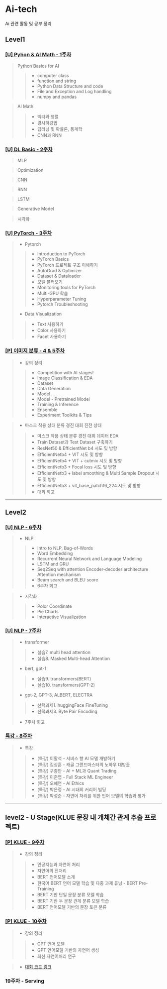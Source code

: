 # Ai-tech
Ai 관련 활동 및 공부 정리


## Level1

### [[U] Pyhon & AI Math - 1주차](https://github.com/j961224/Ai-tech/tree/main/1%EC%A3%BC%EC%B0%A8)

>  Python Basics for AI
>  >  * computer class
>  >  * function and string
>  >  * Python Data Structure and code
>  >  * File and Exception and Log handling
>  >  * numpy and pandas


> AI Math
> > * 벡터와 행렬
> > * 경사하강법
> > * 딥러닝 및 확률론, 통계학
> > * CNN과 RNN

### [[U] DL Basic - 2주차](https://github.com/j961224/Ai-tech/tree/main/2%EC%A3%BC%EC%B0%A8)

> MLP

> Optimization

> CNN

> RNN

> LSTM

> Generative Model

> 시각화

### [[U] PyTorch - 3주차](https://github.com/j961224/Ai-tech/tree/main/3%EC%A3%BC%EC%B0%A8)

> * Pytorch
> > * Introduction to PyTorch
> > * PyTorch Basics
> > * PyTorch 프로젝트 구조 이해하기
> > * AutoGrad & Optimizer
> > * Dataset & Dataloader
> > * 모델 불러오기
> > * Monitoring tools for PyTorch
> > * Multi-GPU 학습
> > * Hyperparameter Tuning
> > * Pytorch Troubleshooting
> * Data Visualization
> > * Text 사용하기
> > * Color 사용하기 
> > * Facet 사용하기

### [[P] 이미지 분류 - 4 & 5주차](https://github.com/j961224/Ai-tech/tree/main/4%EC%A3%BC%EC%B0%A8)

> * 강의 정리
> > * Competition with AI stages!
> > * Image Classification & EDA
> > * Dataset
> > * Data Generation
> > * Model
> > * Model - Pretrained Model
> > * Training & Inference
> > * Ensemble
> > * Experiment Toolkits & Tips

> * 마스크 착용 상태 분류 경진 대회 진전 상태
> > * 마스크 착용 상태 분류 경진 대회 데이터 EDA
> > * Train Dataset과 Test Dataset 구축하기
> > * ResNet50 & EfficientNet b4 시도 및 방향
> > * EfficientNetb4 + VIT 시도 및 방향
> > * EfficientNetb4 + VIT + cutmix 시도 및 방향
> > * EfficientNetb3 + Focal loss 시도 및 방향
> > * EfficientNetb3 + label smoothing & Multi Sample Dropout 시도 및 방향
> > * EfficientNetb3 + vit_base_patch16_224 시도 및 방향
> > * 대회 회고

---
## Level2

### [[U] NLP - 6주차](https://github.com/j961224/Ai-tech/tree/main/6%EC%A3%BC%EC%B0%A8)

> * NLP
> > * Intro to NLP, Bag-of-Words
> > * Word Embedding
> > * Recurrent Neural Network and Language Modeling
> > * LSTM and GRU
> > * Seq2Seq with attention Encoder-decoder architecture Attention mechanism
> > * Beam search and BLEU score
> > * 6주차 회고

> * 시각화
> > * Polor Coordinate
> > * Pie Charts
> > * Interactive Visualization


### [[U] NLP - 7주차](https://github.com/j961224/Ai-tech/tree/main/7%EC%A3%BC%EC%B0%A8)

> * transformer
> > * 실습7. multi head attention
> > * 실습8. Masked Multi-head Attention
> * bert, gpt-1
> > * 실습9. transformers(BERT)
> > * 실습10. transformers(GPT-2)
> * gpt-2, GPT-3, ALBERT, ELECTRA
> > * 선택과제1. huggingFace FineTuning
> > * 선택과제3. Byte Pair Encoding
> * 7주차 회고

### [특강 - 8주차](https://github.com/j961224/Ai-tech/tree/main/8%EC%A3%BC%EC%B0%A8)

> * 특강
> > * (특강) 이활석 - 서비스 향 AI 모델 개발하기
> > * (특강) 김상훈 - 캐글 그랜드마스터의 노하우 대방출
> > * (특강) 구종만 - AI + ML과 Quant Trading
> > * (특강) 이준엽 - Full Stack ML Engineer
> > * (특강) 오혜연 - AI Ethics
> > * (특강) 박은정 - AI 시대의 커리어 빌딩
> > * (특강) 박성준 - 자연어 처리를 위한 언어 모델의 학습과 평가

---

## level2 - U Stage(KLUE 문장 내 개체간 관계 추출 프로젝트)

### [[P] KLUE - 9주차](https://github.com/j961224/Ai-tech/tree/main/9%EC%A3%BC%EC%B0%A8)

> * 강의 정리
> > * 인공지능과 자연어 처리
> > * 자연어의 전처리
> > * BERT 언어모델 소개
> > * 한국어 BERT 언어 모델 학습 및 다중 과제 튜닝 - BERT Pre-Training
> > * BERT 기반 단일 문장 분류 모델 학습
> > * BERT 기반 두 문장 관계 분류 모델 학습
> > * BERT 언어모델 기반의 문장 토큰 분류

### [[P] KLUE - 10주차](https://github.com/j961224/Ai-tech/tree/main/10%EC%A3%BC%EC%B0%A8)

> * 강의 정리
> > * GPT 언어 모델
> > * GPT 언어모델 기반의 자연어 생성
> > * 최신 자연어처리 연구

> * [대회 코드 링크](https://github.com/j961224/klue-level2-nlp-02)

### 19주차 - Serving
